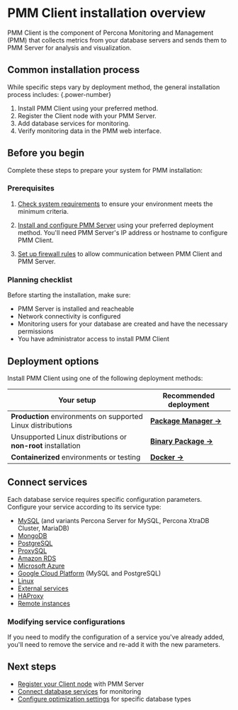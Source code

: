 # PMM Client installation overview

PMM Client is the component of Percona Monitoring and Management (PMM) that collects metrics from your database servers and sends them to PMM Server for analysis and visualization.

## Common installation process

While specific steps vary by deployment method, the general installation process includes: 
{.power-number}

1. Install PMM Client using your preferred method.
2. Register the Client node with your PMM Server.
3. Add database services for monitoring.
4. Verify monitoring data in the PMM web interface.

## Before you begin

Complete these steps to prepare your system for PMM installation:

### Prerequisites

1. [Check system requirements](prerequisites.md) to ensure your environment meets the minimum criteria.

2. [Install and configure PMM Server](../install-pmm-server/index.md) using your preferred deployment method. You'll need PMM Server's IP address or hostname to configure PMM Client.

3. [Set up firewall rules](../plan-pmm-installation/network_and_firewall.md) to allow communication between PMM Client and PMM Server.

### Planning checklist

Before starting the installation, make sure:

- PMM Server is installed and reacheable
- Network connectivity is configured  
- Monitoring users for your database are created and have the necessary permissions
- You have administrator access to install PMM Client

## Deployment options

Install PMM Client using one of the following deployment methods:

| **Your setup** | **Recommended deployment** |
|----------------|----------------------------|
| **Production** environments on supported Linux distributions | **[Package Manager →](package_manager.md)** |
| Unsupported Linux distributions or **non-root** installation | **[Binary Package →](binary_package.md)** |
| **Containerized** environments or testing | **[Docker →](docker.md)** |

## Connect services

Each database service requires specific configuration parameters. Configure your service according to its service type:

- [MySQL](connect-database/mysql/mysql.md) (and variants Percona Server for MySQL, Percona XtraDB Cluster, MariaDB)
- [MongoDB](connect-database/mongodb.md)
- [PostgreSQL](connect-database/postgresql.md)
- [ProxySQL](connect-database/proxysql.md)
- [Amazon RDS](connect-database/aws.md)
- [Microsoft Azure](connect-database/azure.md)
- [Google Cloud Platform](connect-database/google.md) (MySQL and PostgreSQL)
- [Linux](connect-database/linux.md)
- [External services](connect-database/external.md)
- [HAProxy](connect-database/haproxy.md)
- [Remote instances](connect-database/remote.md)

### Modifying service configurations

If you need to modify the configuration of a service you've already added, you'll need to remove the service and re-add it with the new parameters.

## Next steps

- [Register your Client node](../register-client-node/index.md) with PMM Server
- [Connect database services](connect-database/index.md) for monitoring
- [Configure optimization settings](connect-database/mysql/improve_perf.md) for specific database types
